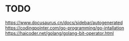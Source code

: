 # TODO

https://www.docusaurus.cn/docs/sidebar/autogenerated
https://codingpointer.com/go-programming/go-intallation
https://haicoder.net/golang/golang-bit-operator.html